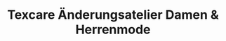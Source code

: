---
title: "Texcare Änderungsatelier Damen & Herrenmode"
url: /koeln/texcare-aenderungsatelier-damen-und-herrenmode/
shop: Schneiderei
---